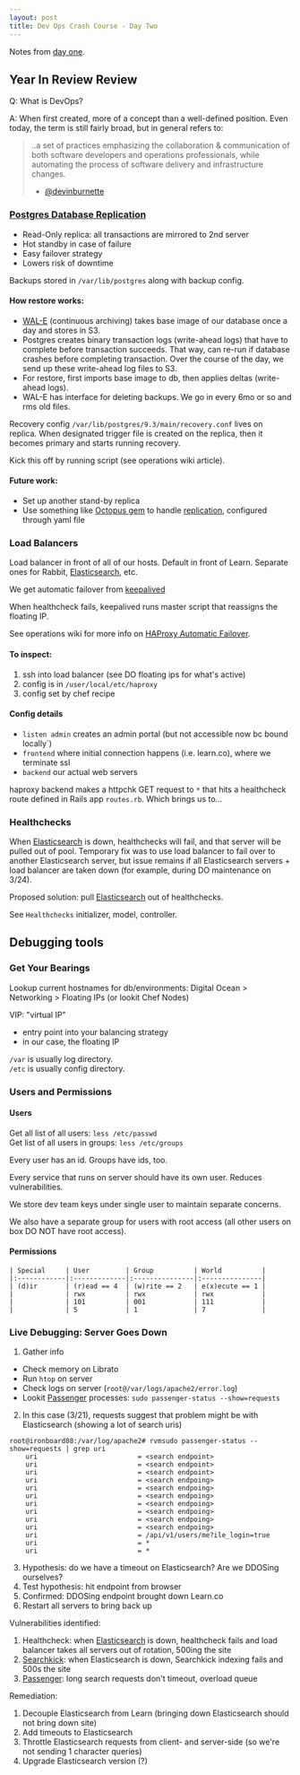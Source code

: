 ```yaml
---
layout: post
title: Dev Ops Crash Course - Day Two
---
```


Notes from [day one](http://blog.kate-travers.com/dev-ops-crash-course-day-one/).

## Year In Review Review

Q: What is DevOps?

A: When first created, more of a concept than a well-defined position. Even today, the term is still fairly broad, but in general refers to:

> ..a set of practices emphasizing the collaboration & communication of both
> software developers and operations professionals, while automating the process
> of software delivery and infrastructure changes.
> - [@devinburnette](https://github.com/devinburnette)

### [Postgres Database Replication](https://github.com/flatiron-labs/operations/wiki/PostgreSQL-Replication)

- Read-Only replica: all transactions are mirrored to 2nd server
- Hot standby in case of failure
- Easy failover strategy
- Lowers risk of downtime

Backups stored in `/var/lib/postgres` along with backup config.

#### How restore works:

- [WAL-E](https://github.com/wal-e/wal-e) (continuous archiving) takes base image of our database once a day and stores in S3.
- Postgres creates binary transaction logs (write-ahead logs) that have to complete before transaction succeeds. That way, can re-run if database crashes before completing transaction. Over the course of the day, we send up these write-ahead log files to S3.
- For restore, first imports base image to db, then applies deltas (write-ahead logs).
- WAL-E has interface for deleting backups. We go in every 6mo or so and rms old files.

Recovery config `/var/lib/postgres/9.3/main/recovery.conf` lives on replica. When designated trigger file is created on the replica, then it becomes primary and starts running recovery.

Kick this off by running script (see operations wiki article).

#### Future work:

- Set up another stand-by replica
- Use something like [Octopus gem](https://github.com/thiagopradi/octopus) to handle [replication](https://github.com/thiagopradi/octopus/wiki/replication), configured through yaml file

### Load Balancers

Load balancer in front of all of our hosts. Default in front of Learn. Separate ones for Rabbit, [Elasticsearch](https://github.com/elastic/elasticsearch), etc.

We get automatic failover from [keepalived](https://supermarket.chef.io/cookbooks/keepalived)

When healthcheck fails, keepalived runs master script that reassigns the floating IP.

See operations wiki for more info on [HAProxy Automatic Failover](https://github.com/flatiron-labs/operations/wiki/HAProxy-Automatic-Failover).

#### To inspect:

1. ssh into load balancer (see DO floating ips for what's active)
2. config is in `/user/local/etc/haproxy`
3. config set by chef recipe

#### Config details

- `listen admin` creates an admin portal (but not accessible now bc bound locally`)
- `frontend` where initial connection happens (i.e. learn.co), where we terminate ssl
- `backend` our actual web servers

haproxy backend makes a httpchk GET request to `*` that hits a healthcheck route defined in Rails app `routes.rb`. Which brings us to...

### Healthchecks

When [Elasticsearch](https://github.com/elastic/elasticsearch) is down, healthchecks will fail, and that server will be pulled out of pool. Temporary fix was to use load balancer to fail over to another Elasticsearch server, but issue remains if all Elasticsearch servers + load balancer are taken down (for example, during DO maintenance on 3/24).

Proposed solution: pull [Elasticsearch](https://github.com/elastic/elasticsearch) out of healthchecks.

See `Healthchecks` initializer, model, controller.


## Debugging tools

### Get Your Bearings

Lookup current hostnames for db/environments: Digital Ocean > Networking > Floating IPs (or lookit Chef Nodes)

VIP: "virtual IP"
  - entry point into your balancing strategy
  - in our case, the floating IP

`/var` is usually log directory.  
`/etc` is usually config directory.

### Users and Permissions

#### Users

Get all list of all users: `less /etc/passwd`  
Get list of all users in groups: `less /etc/groups`

Every user has an id. Groups have ids, too.

Every service that runs on server should have its own user. Reduces vulnerabilities.

We store dev team keys under single user to maintain separate concerns.

We also have a separate group for users with root access (all other users on box DO NOT have root access).

#### Permissions

```
| Special     | User         | Group          | World          |
|:------------|:-------------|:---------------|:---------------|
| (d)ir       | (r)ead == 4  | (w)rite == 2   | e(x)ecute == 1 |
|             | rwx          | rwx            | rwx            |
|             | 101          | 001            | 111            |
|             | 5            | 1              | 7              |
```

### Live Debugging: Server Goes Down

1. Gather info
 - Check memory on Librato
 - Run `htop` on server
 - Check logs on server (`root@/var/logs/apache2/error.log`)
 - Lookit [Passenger](https://www.phusionpassenger.com/library/walkthroughs/basics/nodejs/) processes: `sudo passenger-status --show=requests`
2. In this case (3/21), requests suggest that problem might be with Elasticsearch (showing a lot of search uris)
  ```
  root@ironboard08:/var/log/apache2# rvmsudo passenger-status --show=requests | grep uri
      uri                         = <search endpoint>
      uri                         = <search endpoint>
      uri                         = <search endpoint>
      uri                         = <search endpoing>
      uri                         = <search endpoing>
      uri                         = <search endpoing>
      uri                         = <search endpoing>
      uri                         = <search endpoing>
      uri                         = <search endpoing>
      uri                         = <search endpoing>
      uri                         = /api/v1/users/me?ile_login=true
      uri                         = *
      uri                         = *
  ```
3. Hypothesis: do we have a timeout on Elasticsearch? Are we DDOSing ourselves?
4. Test hypothesis: hit endpoint from browser
5. Confirmed: DDOSing endpoint brought down Learn.co
6. Restart all servers to bring back up

Vulnerabilities identified:
  1. Healthcheck: when [Elasticsearch](https://github.com/elastic/elasticsearch) is down, healthcheck fails and load balancer takes all servers out of rotation, 500ing the site
  2. [Searchkick](https://github.com/ankane/searchkick): when Elasticsearch is down, Searchkick indexing fails and 500s the site
  3. [Passenger](https://www.phusionpassenger.com/library/walkthroughs/basics/nodejs/): long search requests don't timeout, overload queue

Remediation:
  1. Decouple Elasticsearch from Learn (bringing down Elasticsearch should not bring down site)
  2. Add timeouts to Elasticsearch
  3. Throttle Elasticsearch requests from client- and server-side (so we're not sending 1 character queries)
  4. Upgrade Elasticsearch version (?)
